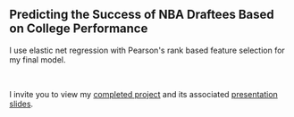 ## Predicting the Success of NBA Draftees Based on College Performance

I use elastic net regression with Pearson's rank based feature selection for my final model.

<br>

I invite you to view my [completed project](https://joe-aquino.github.io/nba_performance_prediction/NBA_Draft_Performance_Model.html) and its associated [presentation slides](https://joe-aquino.github.io/nba_performance_prediction/NBA_Slides.pdf).
